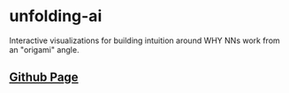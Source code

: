 # unfolding-ai

Interactive visualizations for building intuition around WHY NNs work from an "origami" angle.

## [Github Page](https://zeyuen.github.io/unfolding-ai)
